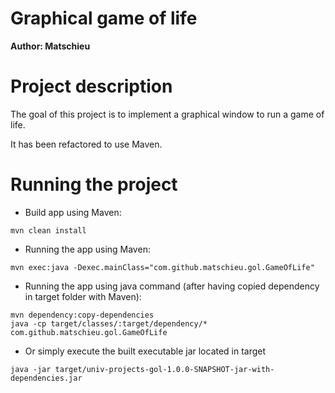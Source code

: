 Graphical game of life
==============

**Author: Matschieu**

# Project description

The goal of this project is to implement a graphical window to run a game of life.

It has been refactored to use Maven.

# Running the project

* Build app using Maven:
```
mvn clean install
```

* Running the app using Maven:
```
mvn exec:java -Dexec.mainClass="com.github.matschieu.gol.GameOfLife"
```

* Running the app using java command (after having copied dependency in target folder with Maven):
```
mvn dependency:copy-dependencies
java -cp target/classes/:target/dependency/* com.github.matschieu.gol.GameOfLife
```

* Or simply execute the built executable jar located in target 
```
java -jar target/univ-projects-gol-1.0.0-SNAPSHOT-jar-with-dependencies.jar
```
